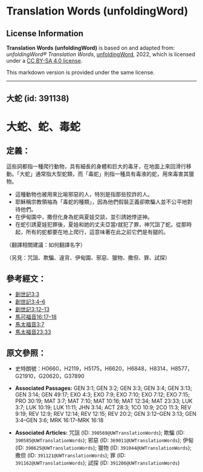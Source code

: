 # Translation Words (unfoldingWord)

## License Information

**Translation Words (unfoldingWord)** is based on and adapted from: _unfoldingWord® Translation Words_, [unfoldingWord](https://unfoldingword.org/utw), 2022, which is licensed under a [CC BY-SA 4.0 license](https://creativecommons.org/licenses/by-sa/4.0/legalcode.en).

This markdown version is provided under the same license.



--------------------------------

## 大蛇 (id: 391138)

大蛇、蛇、毒蛇
=======

定義：
---

這些詞都指一種爬行動物，具有細長的身體和巨大的毒牙，在地面上來回滑行移動。「大蛇」通常指大型蛇類，而「毒蛇」則指一種具有毒液的蛇，用來毒害其獵物。

* 這種動物也被用來比喻邪惡的人，特別是指那些狡詐的人。
* 耶穌稱宗教領袖為「毒蛇的種類」，因為他們假裝正義卻欺騙人並不公平地對待他們。
* 在伊甸園中，撒但化身為蛇與夏娃交談，並引誘她悖逆神。
* 在蛇引誘夏娃犯罪後，夏娃和她的丈夫亞當r就犯了罪，神咒詛了蛇。從那時起，所有的蛇都要在地上爬行，這意味著在此之前它們是有腿的。

（翻譯相關建議：如何翻譯名字）

（另見：咒詛、欺騙、違背、伊甸園、邪惡、獵物、撒但、罪、試探）

參考經文：
-----

* [創世記3:3](https://ref.ly/Gen3:3)
* [創世記3:4–6](https://ref.ly/Gen3:4-Gen3:6)
* [創世記3:12–13](https://ref.ly/Gen3:12-Gen3:13)
* [馬可福音16:17–18](https://ref.ly/Mark16:17-Mark16:18)
* [馬太福音3:7](https://ref.ly/Matt3:7)
* [馬太福音23:33](https://ref.ly/Matt23:33)

原文參照：
-----

* 史特朗號：H0660，H2119，H5175，H6620，H6848，H8314，H8577，G21910，G20620，G37890

* **Associated Passages:** GEN 3:1; GEN 3:2; GEN 3:3; GEN 3:4; GEN 3:13; GEN 3:14; GEN 49:17; EXO 4:3; EXO 7:9; EXO 7:10; EXO 7:12; EXO 7:15; PRO 30:19; MAT 3:7; MAT 7:10; MAT 10:16; MAT 12:34; MAT 23:33; LUK 3:7; LUK 10:19; LUK 11:11; JHN 3:14; ACT 28:3; 1CO 10:9; 2CO 11:3; REV 9:19; REV 12:9; REV 12:14; REV 12:15; REV 20:2; GEN 3:12–GEN 3:13; GEN 3:4–GEN 3:6; MRK 16:17–MRK 16:18
* **Associated Articles:** 咒詛 (ID: `390569@UWTranslationWords`); 欺騙 (ID: `390585@UWTranslationWords`); 邪惡 (ID: `369011@UWTranslationWords`); 伊甸 (ID: `390625@UWTranslationWords`); 獵物 (ID: `391044@UWTranslationWords`); 撒但 (ID: `391121@UWTranslationWords`); 罪 (ID: `391162@UWTranslationWords`); 試探 (ID: `391206@UWTranslationWords`)

